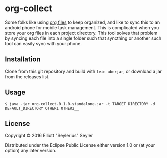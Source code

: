 # org-collect

Some folks like using [org files](https://www.orgmode.org) to keep organized, and like to sync this to an android phone for mobile task management. This is complicated when you store your org files in each project directory. This tool solves that problem by syncing each file into a single folder such that syncthing or another such tool can easily sync with your phone. 

## Installation

Clone from this git repository and build with `lein uberjar`, or download a jar from the releases list.

## Usage

    $ java -jar org-collect-0.1.0-standalone.jar -t TARGET_DIRECTORY -d DEFAULT_DIRECTORY OTHER1 OTHER2__

## License

Copyright © 2016 Elliott "Seylerius" Seyler

Distributed under the Eclipse Public License either version 1.0 or (at
your option) any later version.
